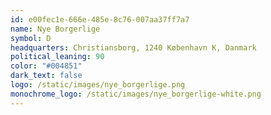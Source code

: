 ```yaml
---
id: e00fec1e-666e-485e-8c76-007aa37ff7a7
name: Nye Borgerlige
symbol: D
headquarters: Christiansborg, 1240 København K, Danmark
political_leaning: 90
color: "#004851"
dark_text: false
logo: /static/images/nye_borgerlige.png
monochrome_logo: /static/images/nye_borgerlige-white.png
---
```

